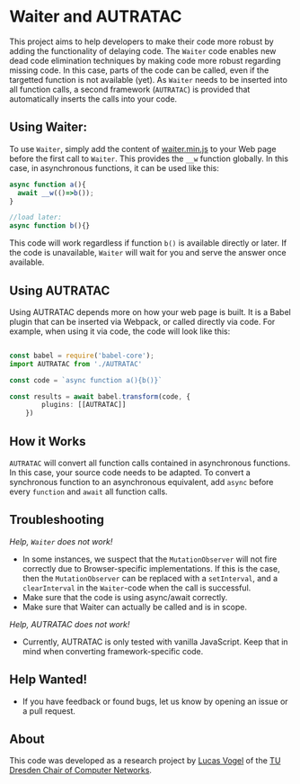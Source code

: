 

# Waiter and AUTRATAC
This project aims to help developers to make their code more robust by adding the functionality of delaying code. The `Waiter` code enables new dead code elimination techniques by making code more robust regarding missing code. In this case, parts of the code can be called, even if the targetted function is not available (yet). As `Waiter` needs to be inserted into all function calls, a second framework (`AUTRATAC`) is provided that automatically inserts the calls into your code. 

## Using Waiter:

To use `Waiter`, simply add the content of [waiter.min.js](https://github.com/waiter-and-autratac/WaiterAndAUTRATAC/blob/main/waiter.min.js) to your Web page before the first call to `Waiter`. This provides the `__w` function globally. In this case, in asynchronous functions, it can be used like this:

```JavaScript
async function a(){
  await __w(()=>b());
}

//load later:
async function b(){}
```

This code will work regardless if function `b()` is available directly or later. If the code is unavailable, `Waiter` will wait for you and serve the answer once available.

## Using AUTRATAC

Using AUTRATAC depends more on how your web page is built. It is a Babel plugin that can be inserted via Webpack, or called directly via code. For example, when using it via code, the code will look like this:

```TypeScript

const babel = require('babel-core');
import AUTRATAC from './AUTRATAC'

const code = `async function a(){b()}`

const results = await babel.transform(code, {
        plugins: [[AUTRATAC]]
    })

```

## How it Works

`AUTRATAC` will convert all function calls contained in asynchronous functions. In this case, your source code needs to be adapted. To convert a synchronous function to an asynchronous equivalent, add `async` before every `function` and `await` all function calls. 

## Troubleshooting

*Help, `Waiter` does not work!*
- In some instances, we suspect that the `MutationObserver` will not fire correctly due to Browser-specific implementations. If this is the case, then the `MutationObserver` can be replaced with a `setInterval`, and a `clearInterval` in the `Waiter`-code when the call is successful. 
- Make sure that the code is using async/await correctly. 
- Make sure that Waiter can actually be called and is in scope. 

*Help, AUTRATAC does not work!*
- Currently, AUTRATAC is only tested with vanilla JavaScript. Keep that in mind when converting framework-specific code.

## Help Wanted!
- If you have feedback or found bugs, let us know by opening an issue or a pull request.

## About

This code was developed as a research project by [Lucas Vogel](https://github.com/lucasvog) of the [TU Dresden Chair of Computer Networks](https://tu-dresden.de/ing/informatik/sya/professur-fuer-rechnernetze?set_language=en).
